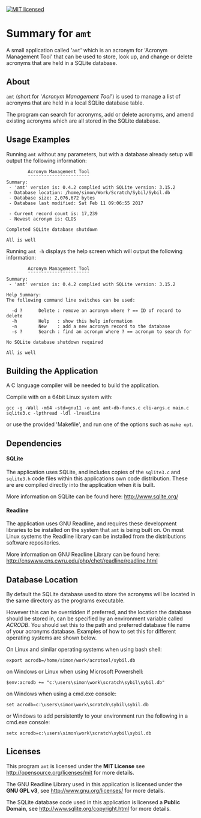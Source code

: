[![MIT licensed](https://img.shields.io/badge/license-MIT-blue.svg)](https://raw.githubusercontent.com/hyperium/hyper/master/LICENSE)

# Summary for `amt`

A small application called '`amt`' which is an acronym for 'Acronym Management
Tool' that can be used to store, look up, and change or delete acronyms that
are held in a SQLite database.

## About

`amt` (short for '*Acronym Management Tool*') is used to manage a list of
acronyms that are held in a local SQLite database table.

The program can search for acronyms, add or delete acronyms, and amend
existing acronyms which are all stored in the SQLite database.


## Usage Examples

Running `amt` without any parameters, but with a database already setup will
output the following information:

```
		Acronym Management Tool
		¯¯¯¯¯¯¯¯¯¯¯¯¯¯¯¯¯¯¯¯¯¯¯
Summary:
 - 'amt' version is: 0.4.2 complied with SQLite version: 3.15.2
 - Database location: /home/simon/Work/Scratch/Sybil/Sybil.db
 - Database size: 2,076,672 bytes
 - Database last modified: Sat Feb 11 09:06:55 2017

 - Current record count is: 17,239
 - Newest acronym is: CLOS

Completed SQLite database shutdown

All is well
```

Running `amt -h` displays the help screen which will output the following
information:

```
		Acronym Management Tool
		¯¯¯¯¯¯¯¯¯¯¯¯¯¯¯¯¯¯¯¯¯¯¯
Summary:
 - 'amt' version is: 0.4.2 complied with SQLite version: 3.15.2

Help Summary:
The following command line switches can be used:

  -d ?      Delete : remove an acronym where ? == ID of record to delete
  -h        Help   : show this help information
  -n        New    : add a new acronym record to the database
  -s ?      Search : find an acronym where ? == acronym to search for

No SQLite database shutdown required

All is well
```


## Building the Application

A C language compiler will be needed to build the application.

Compile with on a 64bit Linux system with:
```
gcc -g -Wall -m64 -std=gnu11 -o amt amt-db-funcs.c cli-args.c main.c sqlite3.c -lpthread -ldl -lreadline
```
 or use the provided 'Makefile', and run one of the options such as `make opt`.

## Dependencies

#### SQLite

The application uses SQLite, and includes copies of the `sqlite3.c` and
`sqlite3.h` code files within this applications own code distribution. These are
are compiled directly into the application when it is built.

More information on SQLite can be found here: http://www.sqlite.org/

#### Readline

The application uses GNU Readline, and requires these development libraries to be
installed on the system that `amt` is being built on. On most Linux systems the
Readline library can be installed from the distributions software repositories.

More information on GNU Readline Library can be found here:
http://cnswww.cns.cwru.edu/php/chet/readline/readline.html


## Database Location

By default the SQLite database used to store the acronyms will be located in the same
directory as the programs executable.

However this can be overridden if preferred, and the location the database
should be stored in, can be specified by an environment variable called
*ACRODB*. You should set this to the path and preferred database file name of
your acronyms database. Examples of how to set this for different operating
systems are shown below.

On Linux and similar operating systems when using bash shell:

```
export acrodb=/home/simon/work/acrotool/sybil.db
```

on Windows or Linux when using Microsoft Powershell:

```
$env:acrodb += "c:\users\simon\work\scratch\sybil\sybil.db"
```

on Windows when using a cmd.exe console:

```
set acrodb=c:\users\simon\work\scratch\sybil\sybil.db
```

or Windows to add persistently to your environment run the following in a
cmd.exe console:

```
setx acrodb=c:\users\simon\work\scratch\sybil\sybil.db
```

## Licenses

This program `amt` is licensed under the **MIT License** see
http://opensource.org/licenses/mit for more details.

The GNU Readline Library used in this application is licensed under the **GNU
GPL v3**, see http://www.gnu.org/licenses/ for more details.

The SQLite database code used in this application is licensed a **Public
Domain**, see http://www.sqlite.org/copyright.html for more details.

